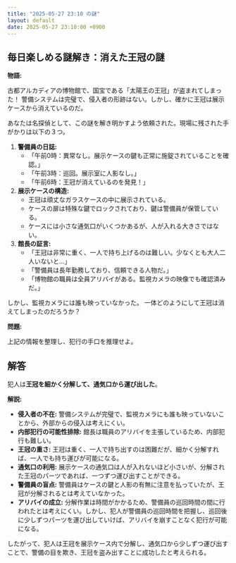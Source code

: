 ```yaml
---
title: "2025-05-27 23:10 の謎"
layout: default
date: 2025-05-27 23:10:00 +0900
---
```

## 毎日楽しめる謎解き：消えた王冠の謎

**物語:**

古都アルカディアの博物館で、国宝である「太陽王の王冠」が盗まれてしまった！ 警備システムは完璧で、侵入者の形跡はない。しかし、確かに王冠は展示ケースから消えているのだ。

あなたは名探偵として、この謎を解き明かすよう依頼された。現場に残された手がかりは以下の３つ。

1.  **警備員の日誌:**
    *   「午前0時：異常なし。展示ケースの鍵も正常に施錠されていることを確認。」
    *   「午前3時：巡回。展示室に人影なし。」
    *   「午前6時：王冠が消えているのを発見！」
2.  **展示ケースの構造:**
    *   王冠は頑丈なガラスケースの中に展示されている。
    *   ケースの扉は特殊な鍵でロックされており、鍵は警備員が保管している。
    *   ケースには小さな通気口がいくつかあるが、人が入れる大きさではない。
3.  **館長の証言:**
    *   「王冠は非常に重く、一人で持ち上げるのは難しい。少なくとも大人二人いないと...」
    *   「警備員は長年勤務しており、信頼できる人物だ。」
    *   「博物館の職員は全員アリバイがある。監視カメラの映像でも確認済みだ。」

しかし、監視カメラには誰も映っていなかった。
一体どのようにして王冠は消えてしまったのだろうか？

**問題:**

上記の情報を整理し、犯行の手口を推理せよ。

## 解答

犯人は**王冠を細かく分解して、通気口から運び出した**。

**解説:**

*   **侵入者の不在:** 警備システムが完璧で、監視カメラにも誰も映っていないことから、外部からの侵入は考えにくい。
*   **内部犯行の可能性排除:** 館長は職員のアリバイを主張しているため、内部犯行も難しい。
*   **王冠の重さ:** 王冠は重く、一人で持ち出すのは困難だが、細かく分解すれば、一人でも持ち運びが可能になる。
*   **通気口の利用:** 展示ケースの通気口は人が入れないほど小さいが、分解された王冠のパーツであれば、一つずつ運び出すことができる。
*   **警備員の盲点:** 警備員はケースの鍵と人影の有無に注意を払っていたが、王冠が分解されるとは考えていなかった。
*   **アリバイの成立:** 分解作業は時間がかかるため、警備員の巡回時間の間に行われたとは考えにくい。しかし、犯人が警備員の巡回時間を把握し、巡回後に少しずつパーツを運び出していけば、アリバイを崩すことなく犯行が可能になる。

したがって、犯人は王冠を展示ケース内で分解し、通気口から少しずつ運び出すことで、警備の目を欺き、王冠を盗み出すことに成功したと考えられる。
